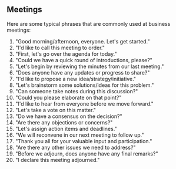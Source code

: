 ## Meetings

Here are some typical phrases that are commonly used at business meetings:

1.  "Good morning/afternoon, everyone. Let's get started."
2.  "I'd like to call this meeting to order."
3.  "First, let's go over the agenda for today."
4.  "Could we have a quick round of introductions, please?"
5.  "Let's begin by reviewing the minutes from our last meeting."
6.  "Does anyone have any updates or progress to share?"
7.  "I'd like to propose a new idea/strategy/initiative."
8.  "Let's brainstorm some solutions/ideas for this problem."
9.  "Can someone take notes during this discussion?"
10.  "Could you please elaborate on that point?"
11.  "I'd like to hear from everyone before we move forward."
12.  "Let's take a vote on this matter."
13.  "Do we have a consensus on the decision?"
14.  "Are there any objections or concerns?"
15.  "Let's assign action items and deadlines."
16.  "We will reconvene in our next meeting to follow up."
17.  "Thank you all for your valuable input and participation."
18.  "Are there any other issues we need to address?"
19.  "Before we adjourn, does anyone have any final remarks?"
20.  "I declare this meeting adjourned."
